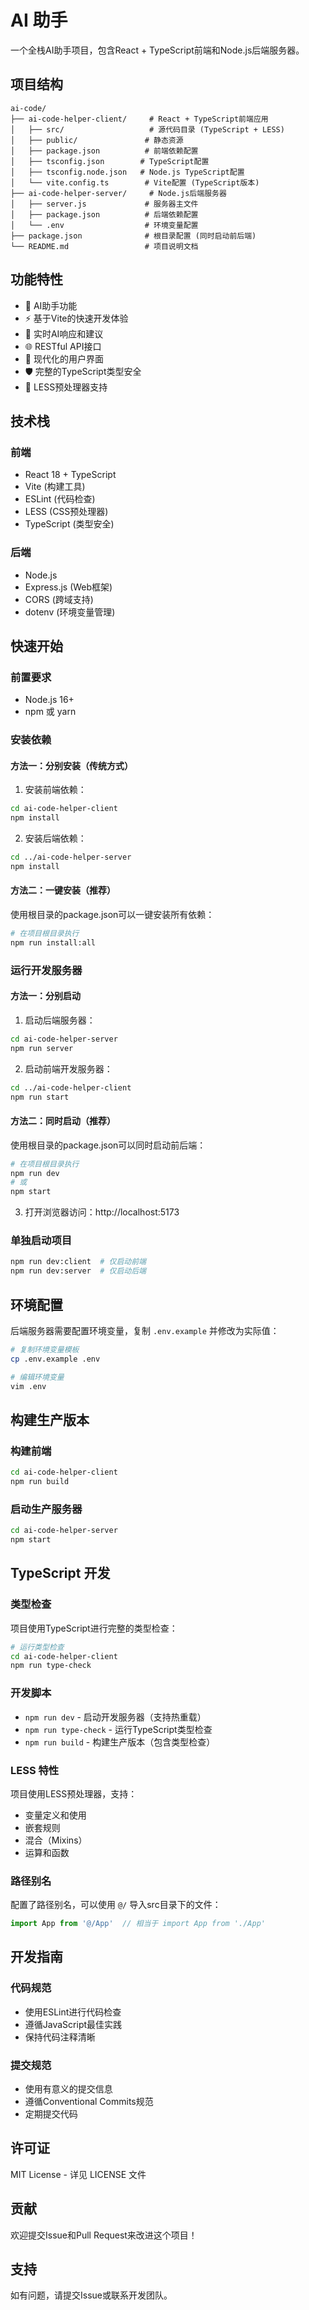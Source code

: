 # AI 助手

一个全栈AI助手项目，包含React + TypeScript前端和Node.js后端服务器。

## 项目结构

```
ai-code/
├── ai-code-helper-client/     # React + TypeScript前端应用
│   ├── src/                   # 源代码目录 (TypeScript + LESS)
│   ├── public/               # 静态资源
│   ├── package.json          # 前端依赖配置
│   ├── tsconfig.json        # TypeScript配置
│   ├── tsconfig.node.json   # Node.js TypeScript配置
│   └── vite.config.ts        # Vite配置 (TypeScript版本)
├── ai-code-helper-server/     # Node.js后端服务器
│   ├── server.js             # 服务器主文件
│   ├── package.json          # 后端依赖配置
│   └── .env                  # 环境变量配置
├── package.json              # 根目录配置 (同时启动前后端)
└── README.md                 # 项目说明文档
```

## 功能特性

- 🤖 AI助手功能
- ⚡ 基于Vite的快速开发体验
- 🔄 实时AI响应和建议
- 🌐 RESTful API接口
- 🎨 现代化的用户界面
- 🛡️ 完整的TypeScript类型安全
- 💅 LESS预处理器支持

## 技术栈

### 前端
- React 18 + TypeScript
- Vite (构建工具)
- ESLint (代码检查)
- LESS (CSS预处理器)
- TypeScript (类型安全)

### 后端
- Node.js
- Express.js (Web框架)
- CORS (跨域支持)
- dotenv (环境变量管理)

## 快速开始

### 前置要求
- Node.js 16+ 
- npm 或 yarn

### 安装依赖

#### 方法一：分别安装（传统方式）
1. 安装前端依赖：
```bash
cd ai-code-helper-client
npm install
```

2. 安装后端依赖：
```bash
cd ../ai-code-helper-server
npm install
```

#### 方法二：一键安装（推荐）
使用根目录的package.json可以一键安装所有依赖：
```bash
# 在项目根目录执行
npm run install:all
```

### 运行开发服务器

#### 方法一：分别启动
1. 启动后端服务器：
```bash
cd ai-code-helper-server
npm run server
```

2. 启动前端开发服务器：
```bash
cd ../ai-code-helper-client
npm run start
```

#### 方法二：同时启动（推荐）
使用根目录的package.json可以同时启动前后端：
```bash
# 在项目根目录执行
npm run dev
# 或
npm start
```

3. 打开浏览器访问：http://localhost:5173

### 单独启动项目
```bash
npm run dev:client  # 仅启动前端
npm run dev:server  # 仅启动后端
```

## 环境配置

后端服务器需要配置环境变量，复制 `.env.example` 并修改为实际值：

```bash
# 复制环境变量模板
cp .env.example .env

# 编辑环境变量
vim .env
```

## 构建生产版本

### 构建前端
```bash
cd ai-code-helper-client
npm run build
```

### 启动生产服务器
```bash
cd ai-code-helper-server
npm start
```

## TypeScript 开发

### 类型检查
项目使用TypeScript进行完整的类型检查：

```bash
# 运行类型检查
cd ai-code-helper-client
npm run type-check
```

### 开发脚本
- `npm run dev` - 启动开发服务器（支持热重载）
- `npm run type-check` - 运行TypeScript类型检查
- `npm run build` - 构建生产版本（包含类型检查）

### LESS 特性
项目使用LESS预处理器，支持：
- 变量定义和使用
- 嵌套规则
- 混合（Mixins）
- 运算和函数

### 路径别名
配置了路径别名，可以使用 `@/` 导入src目录下的文件：
```typescript
import App from '@/App'  // 相当于 import App from './App'
```

## 开发指南

### 代码规范
- 使用ESLint进行代码检查
- 遵循JavaScript最佳实践
- 保持代码注释清晰

### 提交规范
- 使用有意义的提交信息
- 遵循Conventional Commits规范
- 定期提交代码

## 许可证

MIT License - 详见 LICENSE 文件

## 贡献

欢迎提交Issue和Pull Request来改进这个项目！

## 支持

如有问题，请提交Issue或联系开发团队。